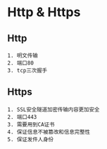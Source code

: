 # Http & Https

## Http

    1. 明文传输
    2. 端口80
    3. tcp三次握手

## Https

    1. SSL安全隧道加密传输内容更加安全
    2. 端口443
    3. 需要用到CA证书
    4. 保证信息不被篡改和信息完整性
    5. 保证发件人身份
